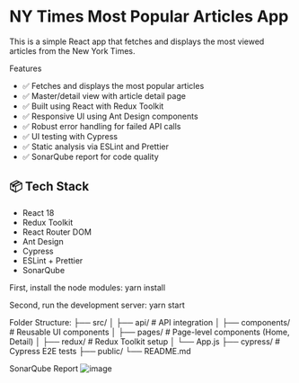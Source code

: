 # NY Times Most Popular Articles App

This is a simple React app that fetches and displays the most viewed articles from the New York Times.

Features
- ✅ Fetches and displays the most popular articles
- ✅ Master/detail view with article detail page
- ✅ Built using React with Redux Toolkit
- ✅ Responsive UI using Ant Design components
- ✅ Robust error handling for failed API calls
- ✅ UI testing with Cypress
- ✅ Static analysis via ESLint and Prettier
- ✅ SonarQube report for code quality

## 📦 Tech Stack

- React 18
- Redux Toolkit
- React Router DOM
- Ant Design
- Cypress
- ESLint + Prettier
- SonarQube

First, install the node modules:
yarn install

Second, run the development server:
yarn start

Folder Structure:
├── src/
│   ├── api/              # API integration
│   ├── components/       # Reusable UI components
│   ├── pages/            # Page-level components (Home, Detail)
│   ├── redux/            # Redux Toolkit setup
│   └── App.js
├── cypress/              # Cypress E2E tests
├── public/
└── README.md

SonarQube Report
![image](https://github.com/user-attachments/assets/ae47bcc6-d071-4cbd-9d17-ddfc01a782c4)


